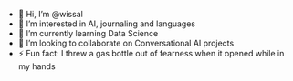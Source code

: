 - 👋 Hi, I’m @wissal
- 👀 I’m interested in AI, journaling and languages 
- 🌱 I’m currently learning Data Science 
- 💞️ I’m looking to collaborate on Conversational AI projects 
- ⚡ Fun fact: I threw a gas bottle out of fearness when it opened while in my hands 
